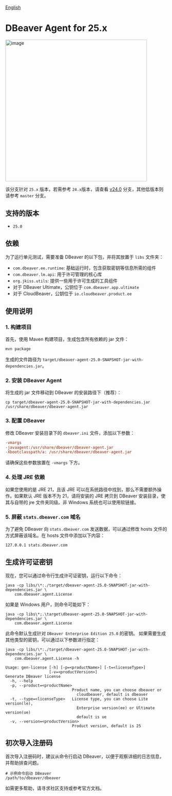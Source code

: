 [English](README-EN.md)

# DBeaver Agent for 25.x

<img width="441" alt="image" src="https://github.com/user-attachments/assets/9ec8ca88-64ac-4e54-9a7c-dbed1480766d" />

该分支针对 `25.x` 版本，若需参考 `24.x`版本，请查看 [v24.0](https://github.com/wgzhao/dbeaver-agent/tree/v24.0) 分支，其他低版本则请参考 `master` 分支。

## 支持的版本

- `25.0`

## 依赖

为了运行单元测试，需要准备 DBeaver 的以下包，并将其放置于 `libs` 文件夹：

- `com.dbeaver.ee.runtime`: 基础运行时，包含获取密钥等信息所需的组件
- `com.dbeaver.lm.api`: 用于许可管理的核心库
- `org.jkiss.utils`: 提供一些用于许可生成的工具组件
- 对于 DBeaver Ultimate，公钥位于 `com.dbeaver.app.ultimate`
- 对于 CloudBeaver，公钥位于 `io.cloudbeaver.product.ee`

## 使用说明

### 1. 构建项目

首先，使用 Maven 构建项目，生成包含所有依赖的 jar 文件：

```bash
mvn package
```

生成的文件路径为 `target/dbeaver-agent-25.0-SNAPSHOT-jar-with-dependencies.jar`。

### 2. 安装 DBeaver Agent

将生成的 jar 文件移动到 DBeaver 的安装路径下（推荐）：

```shell
cp target/dbeaver-agent-25.0-SNAPSHOT-jar-with-dependencies.jar /usr/share/dbeaver/dbeaver-agent.jar
```

### 3. 配置 DBeaver

修改 DBeaver 安装目录下的 `dbeaver.ini` 文件，添加以下参数：

```ini
-vmargs
-javaagent:/usr/share/dbeaver/dbeaver-agent.jar
-Xbootclasspath/a: /usr/share/dbeaver/dbeaver-agent.jar
```

请确保这些参数放置在 `-vmargs` 下方。

### 4. 处理 JRE 依赖

如果您使用的是 JRE 21，且该 JRE 可以在系统路径中找到，那么不需要额外操作。如果默认 JRE 版本不为 21，请将安装的 JRE 拷贝到 DBeaver 安装目录，使其与自带的 jre 文件夹同级。非 Windows
系统也可以使用软链接。

### 5. 屏蔽 `stats.dbeaver.com` 域名

为了避免 DBeaver 向 `stats.dbeaver.com` 发送数据，可以通过修改 hosts 文件的方式屏蔽该域名。在 hosts 文件中添加以下内容：

```shell
127.0.0.1 stats.dbeaver.com
```

## 生成许可证密钥

现在，您可以通过命令行生成许可证密钥，运行以下命令：

```shell
java -cp libs/\*:./target/dbeaver-agent-25.0-SNAPSHOT-jar-with-dependencies.jar \
    com.dbeaver.agent.License
```

如果是 Windows 用户，则命令可能如下：

```shell
java -cp libs\*;.\target\dbeaver-agent-25.0-SNAPSHOT-jar-with-dependencies.jar \
    com.dbeaver.agent.License
```

此命令默认生成针对 `DBeaver Enterprise Edition 25.0` 的密钥。
如果需要生成其他类型的密钥，可以通过以下参数进行指定：

```shell
java -cp libs/\*:./target/dbeaver-agent-25.0-SNAPSHOT-jar-with-dependencies.jar \
    com.dbeaver.agent.License -h

Usage: gen-license [-h] [-p=<productName>] [-t=<licenseType>]
                   [-v=<productVersion>]
Generate DBeaver license
  -h, --help
  -p, --product=<productName>
                             Product name, you can choose dbeaver or
                               cloudbeaver, default is dbeaver
  -t, --type=<licenseType>   License type, you can choose Lite version(le),
                               Enterprise version(ee) or Ultimate version(ue)
                               default is ue
  -v, --version=<productVersion>
                             Product version, default is 25
```

## 初次导入注册码

首次导入注册码时，建议从命令行启动 DBeaver，以便于观察详细的日志信息，并帮助排查问题。

```shell
# 示例命令启动 DBeaver
/path/to/dbeaver/dbeaver
```

如需更多帮助，请寻求社区支持或参考官方文档。
